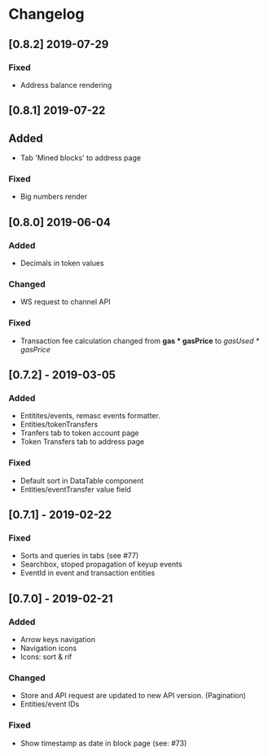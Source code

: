 # Changelog

## [0.8.2] 2019-07-29

### Fixed

- Address balance rendering

## [0.8.1] 2019-07-22

## Added

- Tab 'Mined blocks' to address page

### Fixed

- Big numbers render

## [0.8.0] 2019-06-04

### Added

- Decimals in token values

### Changed

- WS request to channel API

### Fixed

- Transaction fee calculation changed from **gas * gasPrice** to *gasUsed * gasPrice*

## [0.7.2] - 2019-03-05

### Added

- Entitites/events, remasc events formatter.
- Entities/tokenTransfers
- Tranfers tab to token account page 
- Token Transfers tab to address page

### Fixed

- Default sort in DataTable component
- Entities/eventTransfer value field  

## [0.7.1] - 2019-02-22

### Fixed

- Sorts and queries in tabs (see #77)
- Searchbox, stoped propagation of keyup events
- EventId in event and transaction entities

## [0.7.0] - 2019-02-21

### Added

- Arrow keys navigation
- Navigation icons
- Icons: sort & rif

### Changed

- Store and API request are updated to new API version. (Pagination)
- Entities/event IDs

### Fixed

- Show timestamp as date in block page (see: #73)
